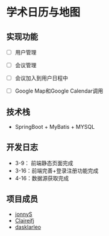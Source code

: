 # 学术日历与地图

## 实现功能

- [ ] 用户管理

- [ ] 会议管理

- [ ] 会议加入到用户日程中

- [ ] Google Map和Google Calendar调用

## 技术栈

* SpringBoot + MyBatis + MYSQL



## 开发日志

* 3-9： 前端静态页面完成
* 3-16：前端完善+登录注册功能完成
* 4-16：数据源获取完成





## 项目成员

* [jonnyS](https://github.com/JonnyS1226)
* [Clairejfj](https://github.com/Clairejfj)
* [dasklarleo](https://github.com/dasklarleo)

